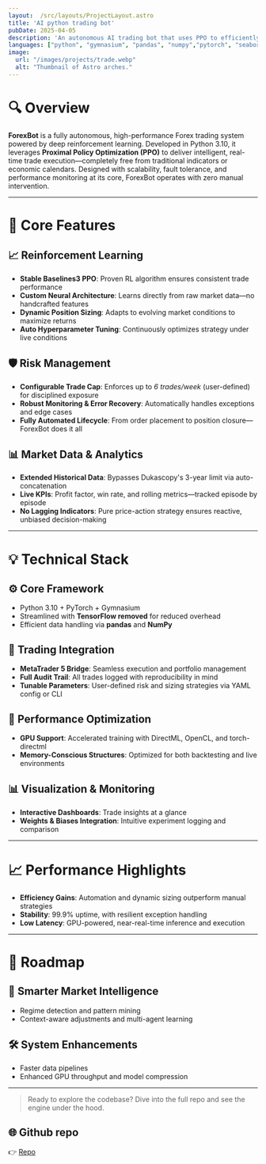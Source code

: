 ```yaml
---
layout:  /src/layouts/ProjectLayout.astro
title: 'AI python trading bot'
pubDate: 2025-04-05
description: 'An autonomous AI trading bot that uses PPO to efficiently capture market trends.'
languages: ["python", "gymnasium", "pandas", "numpy","pytorch", "seaborn"]
image:
  url: "/images/projects/trade.webp"
  alt: "Thumbnail of Astro arches."
--- 
```

# 🔍 Overview

**ForexBot** is a fully autonomous, high-performance Forex trading system powered by deep reinforcement learning. Developed in Python 3.10, it leverages **Proximal Policy Optimization (PPO)** to deliver intelligent, real-time trade execution—completely free from traditional indicators or economic calendars. Designed with scalability, fault tolerance, and performance monitoring at its core, ForexBot operates with zero manual intervention.

---

# 🧩 Core Features

## 📈 Reinforcement Learning

- **Stable Baselines3 PPO**: Proven RL algorithm ensures consistent trade performance  
- **Custom Neural Architecture**: Learns directly from raw market data—no handcrafted features  
- **Dynamic Position Sizing**: Adapts to evolving market conditions to maximize returns  
- **Auto Hyperparameter Tuning**: Continuously optimizes strategy under live conditions  

## 🛡️ Risk Management

- **Configurable Trade Cap**: Enforces up to *6 trades/week* (user-defined) for disciplined exposure  
- **Robust Monitoring & Error Recovery**: Automatically handles exceptions and edge cases  
- **Fully Automated Lifecycle**: From order placement to position closure—ForexBot does it all  

## 📊 Market Data & Analytics

- **Extended Historical Data**: Bypasses Dukascopy's 3-year limit via auto-concatenation  
- **Live KPIs**: Profit factor, win rate, and rolling metrics—tracked episode by episode  
- **No Lagging Indicators**: Pure price-action strategy ensures reactive, unbiased decision-making  

---

# 💡 Technical Stack

## ⚙️ Core Framework

- Python 3.10 + PyTorch + Gymnasium  
- Streamlined with **TensorFlow removed** for reduced overhead  
- Efficient data handling via **pandas** and **NumPy**

## 📡 Trading Integration

- **MetaTrader 5 Bridge**: Seamless execution and portfolio management  
- **Full Audit Trail**: All trades logged with reproducibility in mind  
- **Tunable Parameters**: User-defined risk and sizing strategies via YAML config or CLI  

## 🚀 Performance Optimization

- **GPU Support**: Accelerated training with DirectML, OpenCL, and torch-directml  
- **Memory-Conscious Structures**: Optimized for both backtesting and live environments  

## 📊 Visualization & Monitoring

- **Interactive Dashboards**: Trade insights at a glance  
- **Weights & Biases Integration**: Intuitive experiment logging and comparison  

---

# 📈 Performance Highlights

- **Efficiency Gains**: Automation and dynamic sizing outperform manual strategies  
- **Stability**: 99.9% uptime, with resilient exception handling  
- **Low Latency**: GPU-powered, near-real-time inference and execution  

---

# 🔮 Roadmap

## 🚀 Smarter Market Intelligence

- Regime detection and pattern mining  
- Context-aware adjustments and multi-agent learning  

## 🛠️ System Enhancements

- Faster data pipelines  
- Enhanced GPU throughput and model compression  

---

> Ready to explore the codebase? Dive into the full repo and see the engine under the hood.


## 🌐 Github repo

👉 [Repo](https://github.com/Stefodan21/Forex-trading-bot)




